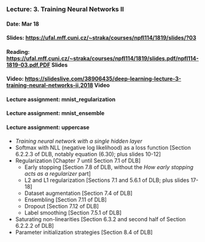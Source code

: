 ### Lecture: 3. Training Neural Networks II
#### Date: Mar 18
#### Slides: https://ufal.mff.cuni.cz/~straka/courses/npfl114/1819/slides/?03
#### Reading: https://ufal.mff.cuni.cz/~straka/courses/npfl114/1819/slides.pdf/npfl114-1819-03.pdf,PDF Slides
#### Video: https://slideslive.com/38906435/deep-learning-lecture-3-training-neural-networks-ii,2018 Video
#### Lecture assignment: mnist_regularization
#### Lecture assignment: mnist_ensemble
#### Lecture assignment: uppercase

- *Training neural network with a single hidden layer*
- Softmax with NLL (negative log likelihood) as a loss function [Section 6.2.2.3 of DLB, notably equation (6.30); plus slides 10-12]
- Regularization [Chapter 7 until Section 7.1 of DLB]
  - Early stopping [Section 7.8 of DLB, without the *How early stopping acts as a regularizer* part]
  - L2 and L1 regularization [Sections 7.1 and 5.6.1 of DLB; plus slides 17-18]
  - Dataset augmentation [Section 7.4 of DLB]
  - Ensembling [Section 7.11 of DLB]
  - Dropout [Section 7.12 of DLB]
  - Label smoothing [Section 7.5.1 of DLB]
- Saturating non-linearities [Section 6.3.2 and second half of Section 6.2.2.2 of DLB]
- Parameter initialization strategies [Section 8.4 of DLB]
